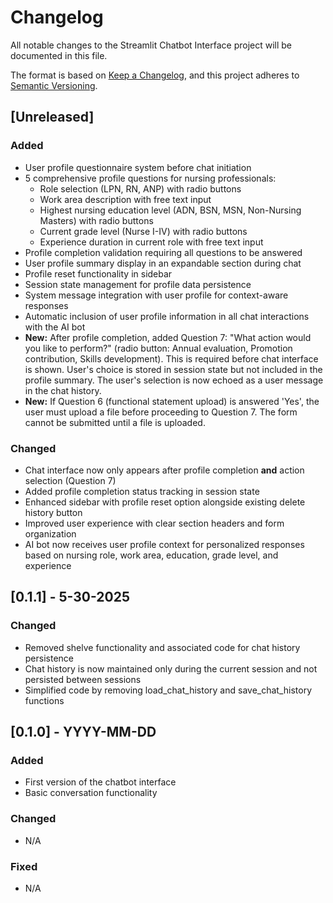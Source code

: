 # Changelog

All notable changes to the Streamlit Chatbot Interface project will be documented in this file.

The format is based on [Keep a Changelog](https://keepachangelog.com/en/1.0.0/),
and this project adheres to [Semantic Versioning](https://semver.org/spec/v2.0.0.html).

## [Unreleased]

### Added
- User profile questionnaire system before chat initiation
- 5 comprehensive profile questions for nursing professionals:
  - Role selection (LPN, RN, ANP) with radio buttons
  - Work area description with free text input
  - Highest nursing education level (ADN, BSN, MSN, Non-Nursing Masters) with radio buttons
  - Current grade level (Nurse I-IV) with radio buttons
  - Experience duration in current role with free text input
- Profile completion validation requiring all questions to be answered
- User profile summary display in an expandable section during chat
- Profile reset functionality in sidebar
- Session state management for profile data persistence
- System message integration with user profile for context-aware responses
- Automatic inclusion of user profile information in all chat interactions with the AI bot
- **New:** After profile completion, added Question 7: "What action would you like to perform?" (radio button: Annual evaluation, Promotion contribution, Skills development). This is required before chat interface is shown. User's choice is stored in session state but not included in the profile summary. The user's selection is now echoed as a user message in the chat history.
- **New:** If Question 6 (functional statement upload) is answered 'Yes', the user must upload a file before proceeding to Question 7. The form cannot be submitted until a file is uploaded.

### Changed
- Chat interface now only appears after profile completion **and** action selection (Question 7)
- Added profile completion status tracking in session state
- Enhanced sidebar with profile reset option alongside existing delete history button
- Improved user experience with clear section headers and form organization
- AI bot now receives user profile context for personalized responses based on nursing role, work area, education, grade level, and experience

## [0.1.1] - 5-30-2025
### Changed
- Removed shelve functionality and associated code for chat history persistence
- Chat history is now maintained only during the current session and not persisted between sessions
- Simplified code by removing load_chat_history and save_chat_history functions

## [0.1.0] - YYYY-MM-DD
### Added
- First version of the chatbot interface
- Basic conversation functionality

### Changed
- N/A

### Fixed
- N/A

<!--
Changelog entry types:
- Added: for new features
- Changed: for changes in existing functionality
- Deprecated: for soon-to-be removed features
- Removed: for now removed features
- Fixed: for any bug fixes
- Security: in case of vulnerabilities
-->
